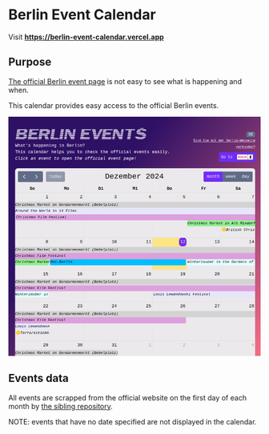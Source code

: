 # Berlin Event Calendar

Visit
**https://berlin-event-calendar.vercel.app**

## Purpose

[The official Berlin event page](https://www.berlin.de/en/events/) is not easy to see what is happening and when.

This calendar provides easy access to the official Berlin events.

![alt text](/public/image.png)

## Events data

All events are scrapped from the official website on the first day of each month by [the sibling repository](https://github.com/songhui-ryu/berlin-event-scraper).

NOTE: events that have no date specified are not displayed in the calendar.
